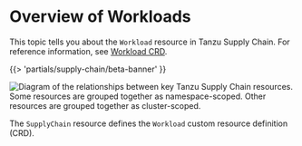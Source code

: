 # Overview of Workloads

This topic tells you about the `Workload` resource in Tanzu Supply Chain.
For reference information, see [Workload CRD](../../reference/api/workload.hbs.md).

{{> 'partials/supply-chain/beta-banner' }}


![Diagram of the relationships between key Tanzu Supply Chain resources. Some resources are grouped together as namespace-scoped. Other resources are grouped together as cluster-scoped.](images/core-concepts-workloads.jpg)

The `SupplyChain` resource defines the `Workload` custom resource definition (CRD).
